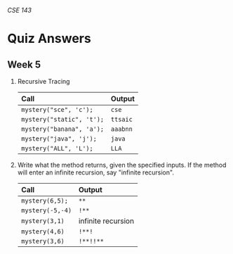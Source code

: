 _CSE 143_
# Quiz Answers
## Week 5

1. Recursive Tracing

	| Call | Output |
	| :--- | :--- |
	| `mystery("sce", 'c');` | `cse` | 
	| `mystery("static", 't');` | `ttsaic` |  
	| `mystery("banana", 'a');` | `aaabnn` |  
	| `mystery("java", 'j');` | `java` |  
	| `mystery("ALL", 'L');` | `LLA` | 

1. Write what the method returns, given the specified inputs. If the method will enter an infinite recursion, say "infinite recursion".

	| Call | Output |
	| :--- | :--- |
	| `mystery(6,5);` | `**` |
	| `mystery(-5,-4)` | `!**` |
	| `mystery(3,1)` | infinite recursion |
	| `mystery(4,6)` | `!**!` |
	| `mystery(3,6)` | `!**!!**` |